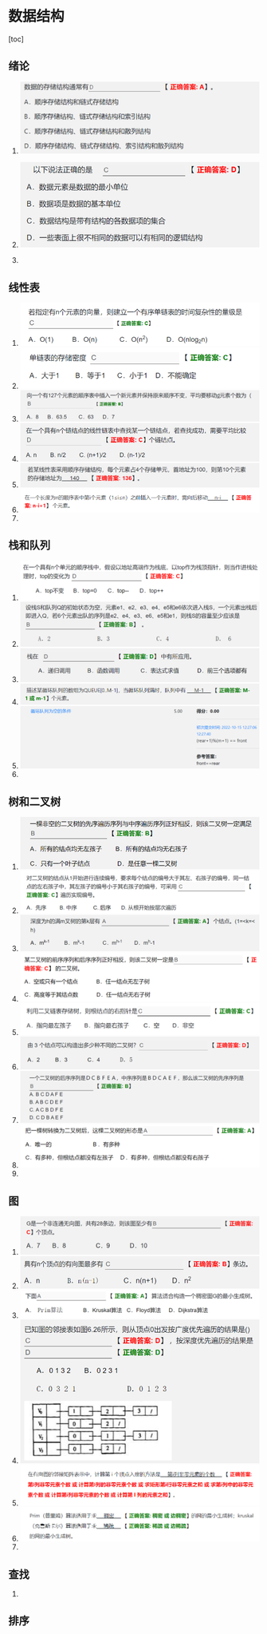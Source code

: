 # 数据结构

[toc]

## 绪论

1. ![image-20230222194416078](../../../resource/image-20230222194416078.png)

2. ![image-20230222194436307](../../../resource/image-20230222194436307.png)

3. 

   

## 线性表

1. ![image-20230222194533067](../../../resource/image-20230222194533067.png)
2. ![image-20230222194553528](../../../resource/image-20230222194553528.png)
3. ![image-20230222194630866](../../../resource/image-20230222194630866.png)
4. ![image-20230222194729550](../../../resource/image-20230222194729550.png)
5. ![image-20230222194743210](../../../resource/image-20230222194743210.png)
6. ![image-20230222194804176](../../../resource/image-20230222194804176.png)
7. 

## 栈和队列

1. ![image-20230222194829026](../../../resource/image-20230222194829026.png)
2. ![image-20230222194841102](../../../resource/image-20230222194841102.png)
3. ![image-20230222194924240](../../../resource/image-20230222194924240.png)
4. ![image-20230222194955962](../../../resource/image-20230222194955962.png)
5. ![image-20230222195023820](../../../resource/image-20230222195023820.png)
6. 

## 树和二叉树

1. ![image-20230222195118252](../../../resource/image-20230222195118252.png)
2. ![image-20230222195131853](../../../resource/image-20230222195131853.png)
3. ![image-20230222195143850](../../../resource/image-20230222195143850.png)
4. ![image-20230222195152604](../../../resource/image-20230222195152604.png)
5. ![image-20230222195227898](../../../resource/image-20230222195227898.png)
6. ![image-20230222195235622](../../../resource/image-20230222195235622.png)
7. ![image-20230222195247552](../../../resource/image-20230222195247552.png)
8. ![image-20230222195254276](../../../resource/image-20230222195254276.png)
9. 

## 图

1. ![image-20230222195427613](../../../resource/image-20230222195427613.png)
2. ![image-20230222195437380](../../../resource/image-20230222195437380.png)
3. ![image-20230222195447797](../../../resource/image-20230222195447797.png)
4. ![image-20230222195504471](../../../resource/image-20230222195504471.png)
5. ![image-20230222195518973](../../../resource/image-20230222195518973.png)
6. ![image-20230222195529309](../../../resource/image-20230222195529309.png)
7. 

## 查找

1. 

## 排序
